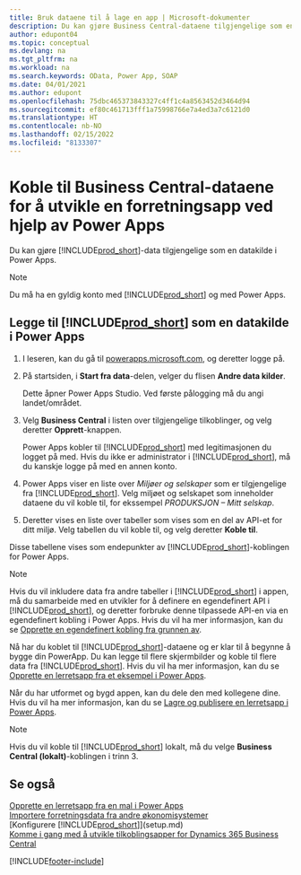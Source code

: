 ```yaml
---
title: Bruk dataene til å lage en app | Microsoft-dokumenter
description: Du kan gjøre Business Central-dataene tilgjengelige som en datakilde og angi en OData-URL-adresse til webtjenestene dine for å utvikle en forretningsapp ved hjelp av Power Apps.
author: edupont04
ms.topic: conceptual
ms.devlang: na
ms.tgt_pltfrm: na
ms.workload: na
ms.search.keywords: OData, Power App, SOAP
ms.date: 04/01/2021
ms.author: edupont
ms.openlocfilehash: 75dbc465373843327c4ff1c4a8563452d3464d94
ms.sourcegitcommit: ef80c461713fff1a75998766e7a4ed3a7c6121d0
ms.translationtype: HT
ms.contentlocale: nb-NO
ms.lasthandoff: 02/15/2022
ms.locfileid: "8133307"
---
```

# <a name="connecting-to-your-business-central-data-to-build-a-business-app-using-power-apps"></a>Koble til Business Central-dataene for å utvikle en forretningsapp ved hjelp av Power Apps

Du kan gjøre [!INCLUDE[prod_short](includes/prod_short.md)]-data tilgjengelige som en datakilde i Power Apps.  

> [!NOTE]  
> Du må ha en gyldig konto med [!INCLUDE[prod_short](includes/prod_short.md)] og med Power Apps.  

## <a name="to-add-prod_short-as-a-data-source-in-power-apps"></a>Legge til [!INCLUDE[prod_short](includes/prod_short.md)] som en datakilde i Power Apps

1. I leseren, kan du gå til [powerapps.microsoft.com](https://powerapps.microsoft.com/), og deretter logge på.
2. På startsiden, i **Start fra data**-delen, velger du flisen **Andre data kilder**.  

    Dette åpner Power Apps Studio. Ved første pålogging må du angi landet/området.  
3. Velg **Business Central** i listen over tilgjengelige tilkoblinger, og velg deretter **Opprett**-knappen.

    Power Apps kobler til [!INCLUDE[prod_short](includes/prod_short.md)] med legitimasjonen du logget på med. Hvis du ikke er administrator i [!INCLUDE[prod_short](includes/prod_short.md)], må du kanskje logge på med en annen konto.  

4. Power Apps viser en liste over *Miljøer og selskaper* som er tilgjengelige fra [!INCLUDE[prod_short](includes/prod_short.md)]. Velg miljøet og selskapet som inneholder dataene du vil koble til, for ekssempel *PRODUKSJON – Mitt selskap*.  

5. Deretter vises en liste over tabeller som vises som en del av API-et for ditt miljø. Velg tabellen du vil koble til, og velg deretter **Koble til**.

Disse tabellene vises som endepunkter av [!INCLUDE[prod_short](includes/prod_short.md)]-koblingen for Power Apps.  

> [!NOTE]
> Hvis du vil inkludere data fra andre tabeller i [!INCLUDE[prod_short](includes/prod_short.md)] i appen, må du samarbeide med en utvikler for å definere en egendefinert API i [!INCLUDE[prod_short](includes/prod_short.md)], og deretter forbruke denne tilpassede API-en via en egendefinert kobling i Power Apps. Hvis du vil ha mer informasjon, kan du se [Opprette en egendefinert kobling fra grunnen av](/connectors/custom-connectors/define-blank).  

Nå har du koblet til [!INCLUDE[prod_short](includes/prod_short.md)]-dataene og er klar til å begynne å bygge din PowerApp. Du kan legge til flere skjermbilder og koble til flere data fra [!INCLUDE[prod_short](includes/prod_short.md)]. Hvis du vil ha mer informasjon, kan du se [Opprette en lerretsapp fra et eksempel i Power Apps](/powerapps/maker/canvas-apps/open-and-run-a-sample-app).  

Når du har utformet og bygd appen, kan du dele den med kollegene dine. Hvis du vil ha mer informasjon, kan du se [Lagre og publisere en lerretsapp i Power Apps](/powerapps/maker/canvas-apps/save-publish-app).  

> [!NOTE]
> Hvis du vil koble til [!INCLUDE[prod_short](includes/prod_short.md)] lokalt, må du velge **Business Central (lokalt)**-koblingen i trinn 3.  

## <a name="see-also"></a>Se også

[Opprette en lerretsapp fra en mal i Power Apps](/powerapps/maker/canvas-apps/get-started-test-drive)  
[Importere forretningsdata fra andre økonomisystemer](across-import-data-configuration-packages.md)  
[Konfigurere [!INCLUDE[prod_short](includes/prod_short.md)]](setup.md)  
[Komme i gang med å utvikle tilkoblingsapper for Dynamics 365 Business Central](/dynamics365/business-central/dev-itpro/developer/devenv-develop-connect-apps)  


[!INCLUDE[footer-include](includes/footer-banner.md)]